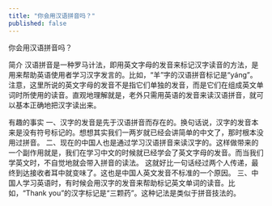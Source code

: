 ```yaml
---
title: "你会用汉语拼音吗？"
published: false
---
```

你会用汉语拼音吗？

简介
汉语拼音是一种罗马计法，即用英文字母的发音来标记汉字读音的方法，是用来帮助英语使用者学习汉字发言的。比如，“羊”字的汉语拼音标记是“yáng”。注意，这里所说的英文字母的发音不是指它们单独的发音，而是它们在组成英文单词时所使用的读音。直观地理解就是，老外只需用英语的发音来读汉语拼音，就可以基本正确地把汉字读出来。

有趣的事实
一、汉字的发音是先于汉语拼音而存在的。换句话说，汉字的发音本来是没有符号标记的。想想其实我们一两岁就已经会讲简单的中文了，那时根本没用过拼音。
二、现在的中国人也是通过学习汉语拼音来读汉字的。这样做带来的一个副作用就是，我们在学习中文的时候就已经学会了英文字母的发音。而当我们学英文时，不自觉地就会带入拼音的读法。
这就好比一句话经过两个人传递，最终到达接收者耳中就变味了。这也是中国人英文发音不标准的一个原因。
三、中国人学习英语时，有时候会用汉字的发音来帮助标记英文单词的读音。比如，“Thank you”的汉字标记是“三颗药”。这种记法是类似于拼音技法的。

